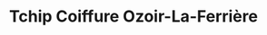 ---
title: "Tchip Coiffure Ozoir-La-Ferrière"
url: /ozoir-la-ferriere/tchip-coiffure-ozoir-la-ferriere/
shop: coiffeur
---